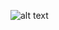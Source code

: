 ![alt text](https://github.com/Evolve-Community/Brain-Reduplication-Project/blob/Brain/utils/Cloner/Cloner-list.png?raw=true)
